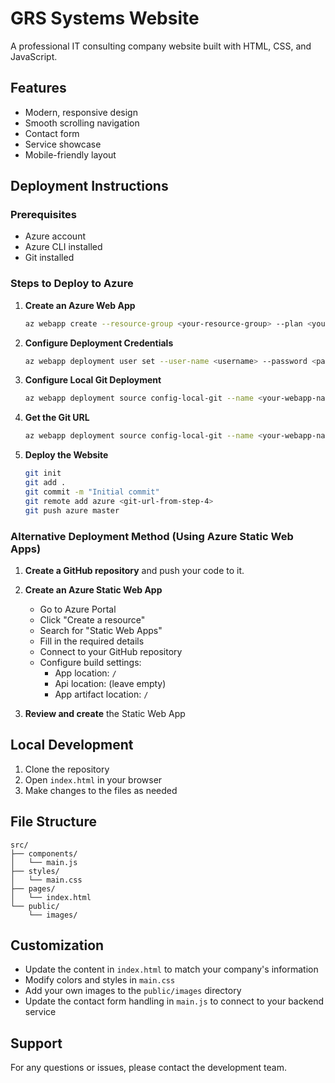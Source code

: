 # GRS Systems Website

A professional IT consulting company website built with HTML, CSS, and JavaScript.

## Features

- Modern, responsive design
- Smooth scrolling navigation
- Contact form
- Service showcase
- Mobile-friendly layout

## Deployment Instructions

### Prerequisites

- Azure account
- Azure CLI installed
- Git installed

### Steps to Deploy to Azure

1. **Create an Azure Web App**
   ```bash
   az webapp create --resource-group <your-resource-group> --plan <your-app-service-plan> --name <your-webapp-name>
   ```

2. **Configure Deployment Credentials**
   ```bash
   az webapp deployment user set --user-name <username> --password <password>
   ```

3. **Configure Local Git Deployment**
   ```bash
   az webapp deployment source config-local-git --name <your-webapp-name> --resource-group <your-resource-group>
   ```

4. **Get the Git URL**
   ```bash
   az webapp deployment source config-local-git --name <your-webapp-name> --resource-group <your-resource-group> --query url --output tsv
   ```

5. **Deploy the Website**
   ```bash
   git init
   git add .
   git commit -m "Initial commit"
   git remote add azure <git-url-from-step-4>
   git push azure master
   ```

### Alternative Deployment Method (Using Azure Static Web Apps)

1. **Create a GitHub repository** and push your code to it.

2. **Create an Azure Static Web App**
   - Go to Azure Portal
   - Click "Create a resource"
   - Search for "Static Web Apps"
   - Fill in the required details
   - Connect to your GitHub repository
   - Configure build settings:
     - App location: `/`
     - Api location: (leave empty)
     - App artifact location: `/`

3. **Review and create** the Static Web App

## Local Development

1. Clone the repository
2. Open `index.html` in your browser
3. Make changes to the files as needed

## File Structure

```
src/
├── components/
│   └── main.js
├── styles/
│   └── main.css
├── pages/
│   └── index.html
└── public/
    └── images/
```

## Customization

- Update the content in `index.html` to match your company's information
- Modify colors and styles in `main.css`
- Add your own images to the `public/images` directory
- Update the contact form handling in `main.js` to connect to your backend service

## Support

For any questions or issues, please contact the development team. 